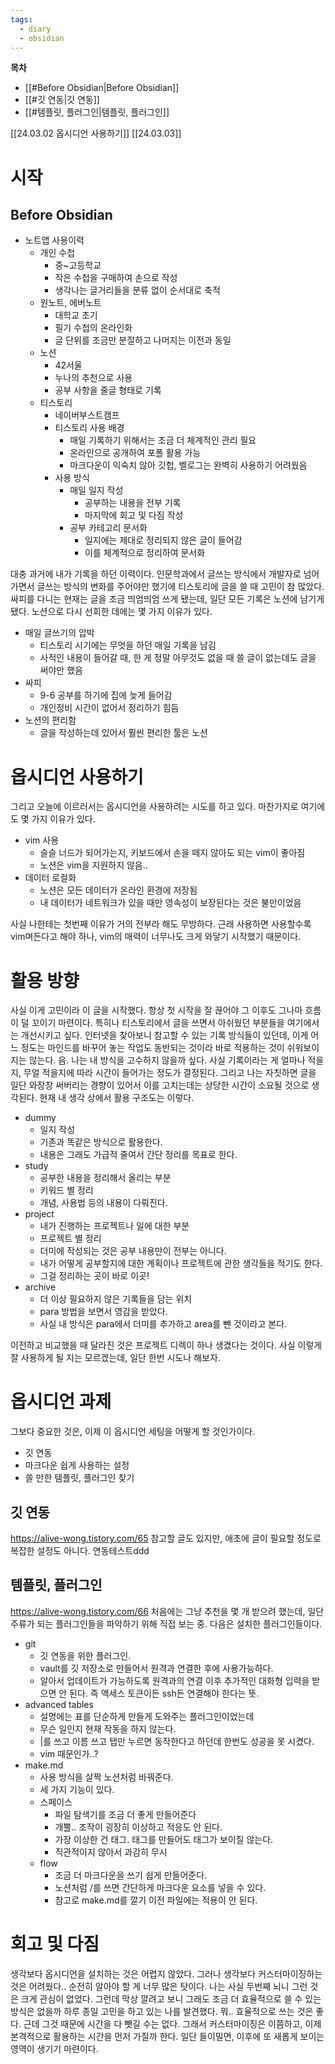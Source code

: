 ```yaml
---
tags:
  - diary
  - obsidian
---
```


**목차**
- [[#Before Obsidian|Before Obsidian]]
- [[#깃 연동|깃 연동]]
- [[#템플릿, 플러그인|템플릿, 플러그인]]

[[24.03.02 옵시디언 사용하기]]
[[24.03.03]]
# 시작
## Before Obsidian
- 노트앱 사용이력
  - 개인 수첩
    - 중~고등학교
    - 작은 수첩을 구매하여 손으로 작성
    - 생각나는 글거리들을 분류 없이 순서대로 축적
  - 원노트, 에버노트
    - 대학교 초기
    - 필기 수첩의 온라인화
    - 글 단위를 조금만 분절하고 나머지는 이전과 동일
  - 노션
    - 42서울
    - 누나의 추천으로 사용
    - 공부 사항을 줄글 형태로 기록
  - 티스토리
    - 네이버부스트캠프
    - 티스토리 사용 배경
      - 매일 기록하기 위해서는 조금 더 체계적인 관리 필요
      - 온라인으로 공개하여 포폴 활용 가능
      - 마크다운이 익숙치 않아 깃헙, 벨로그는 완벽히 사용하기 어려웠음
    - 사용 방식
      - 매일 일지 작성
        - 공부하는 내용을 전부 기록
        - 마지막에 회고 및 다짐 작성
      - 공부 카테고리 문서화
        - 일지에는 제대로 정리되지 않은 글이 들어감
        - 이를 체계적으로 정리하여 문서화

대충 과거에 내가 기록을 하던 이력이다. 인문학과에서 글쓰는 방식에서 개발자로 넘어가면서 글쓰는 방식의 변화를 주어야만 했기에 티스토리에 글을 쓸 때 고민이 참 많았다.
싸피를 다니는 현재는 글을 조금 띄엄띄엄 쓰게 됐는데, 일단 모든 기록은 노션에 남기게 됐다. 노션으로 다시 선회한 데에는 몇 가지 이유가 있다.
- 매일 글쓰기의 압박
  - 티스토리 시기에는 무엇을 하던 매일 기록을 남김
  - 사적인 내용이 들어갈 때, 한 게 정말 아무것도 없을 때 쓸 글이 없는데도 글을 써야만 했음
- 싸피
  - 9-6 공부를 하기에 집에 늦게 들어감
  - 개인정비 시간이 없어서 정리하기 힘듬
- 노션의 편리함
  - 글을 작성하는데 있어서 훨씬 편리한 툴은 노션

# 옵시디언 사용하기
그리고 오늘에 이르러서는 옵시디언을 사용하려는 시도를 하고 있다. 마찬가지로 여기에도 몇 가지 이유가 있다.
- vim 사용
  - 슬슬 너드가 되어가는지, 키보드에서 손을 떼지 않아도 되는 vim이 좋아짐
  - 노션은 vim을 지원하지 않음..
- 데이터 로컬화
  - 노션은 모든 데이터가 온라인 환경에 저장됨
  - 내 데이터가 네트워크가 있을 때만 영속성이 보장된다는 것은 불만이었음

사실 나한테는 첫번째 이유가 거의 전부라 해도 무방하다. 근래 사용하면 사용할수록 vim며든다고 해야 하나, vim의 매력이 너무나도 크게 와닿기 시작했기 때문이다.

# 활용 방향
사실 이게 고민이라 이 글을 시작했다. 항상 첫 시작을 잘 끊어야 그 이후도 그나마 흐름이 덜 꼬이기 마련이다. 특히나 티스토리에서 글을 쓰면서 아쉬웠던 부분들을 여기에서는 개선시키고 싶다. 
인터넷을 찾아보니 참고할 수 있는 기록 방식들이 있던데, 이게 어느 정도는 마인드를 바꾸어 놓는 작업도 동반되는 것이라 바로 적용하는 것이 쉬워보이지는 않는다. 
음. 나는 내 방식을 고수하지 않을까 싶다. 사실 기록이라는 게 얼마나 적을지, 무얼 적을지에 따라 시간이 들어가는 정도가 결정된다. 그리고 나는 자칫하면 글을 일단 와장창 써버리는 경향이 있어서 이를 고치는데는 상당한 시간이 소요될 것으로 생각된다. 
현재 내 생각 상에서 활용 구조도는 이렇다.
- dummy
  - 일지 작성
  - 기존과 똑같은 방식으로 활용한다. 
  - 내용은 그래도 가급적 줄여서 간단 정리를 목표로 한다.
- study
  - 공부한 내용을 정리해서 올리는 부분
  - 키워드 별 정리
  - 개념, 사용법 등의 내용이 다뤄진다.
- project
  - 내가 진행하는 프로젝트나 일에 대한 부분
  - 프로젝트 별 정리
  - 더미에 작성되는 것은 공부 내용만이 전부는 아니다.
  - 내가 어떻게 공부할지에 대한 계획이나 프로젝트에 관한 생각들을 적기도 한다.
  - 그걸 정리하는 곳이 바로 이곳!
- archive
  - 더 이상 필요하지 않은 기록들을 담는 위치
  - para 방법을 보면서 영감을 받았다.
  - 사실 내 방식은 para에서 더미를 추가하고 area를 뺀 것이라고 본다. 

이전하고 비교했을 때 달라진 것은 프로젝트 디렉이 하나 생겼다는 것이다. 사실 이렇게 잘 사용하게 될 지는 모르겠는데, 일단 한번 시도나 해보자. 

# 옵시디언 과제

그보다 중요한 것은, 이제 이 옵시디언 세팅을 어떻게 할 것인가이다. 
- 깃 연동
- 마크다운 쉽게 사용하는 설정
- 쓸 만한 템플릿, 플러그인 찾기

## 깃 연동
https://alive-wong.tistory.com/65
참고할 글도 있지만, 애초에 글이 필요할 정도로 복잡한 설정도 아니다.
연동테스트ddd

## 템플릿, 플러그인
https://alive-wong.tistory.com/66
처음에는 그냥 추천을 몇 개 받으려 했는데, 일단 주류가 되는 플러그인들을 파악하기 위해 직접 보는 중.
다음은 설치한 플러그인들이다.
- git
  - 깃 연동을 위한 플러그인. 
  - vault를 깃 저장소로 만들어서 원격과 연결한 후에 사용가능하다.
  - 알아서 업데이트가 가능하도록 원격과의 연결 이후 추가적인 대화형 입력을 받으면 안 된다. 즉 액세스 토큰이든 ssh든 연결해야 한다는 뜻. 
- advanced tables
	- 설명에는 표를 단순하게 만들게 도와주는 플러그인이었는데
	- 무슨 일인지 현재 작동을 하지 않는다.
	- |를 쓰고 이름 쓰고 탭만 누르면 동작한다고 하던데 한번도 성공을 못 시켰다. 
	- vim 때문인가..?
- make.md
	- 사용 방식을 살짝 노션처럼 바꿔준다.
	- 세 가지 기능이 있다.
	- 스페이스
		- 파일 탐색기를 조금 더 좋게 만들어준다
		- 개뿔.. 조작이 굉장히 이상하고 적응도 안 된다.
		- 가장 이상한 건 태그. 태그를 만들어도 태그가 보이질 않는다.
		- 직관적이지 않아서 과감히 무시
	- flow
		- 조금 더 마크다운을 쓰기 쉽게 만들어준다. 
		- 노션처럼 /를 쓰면 간단하게 마크다운 요소를 넣을 수 있다.
		- 참고로 make.md를 깔기 이전 파일에는 적용이 안 된다. 


# 회고 및 다짐
생각보다 옵시디언을 설치하는 것은 어렵지 않았다. 그러나 생각보다 커스터마이징하는 것은 어려웠다.. 순전히 알아야 할 게 너무 많은 탓이다.
나는 사실 두번째 뇌니 그런 것은 크게 관심이 없었다. 그런데 막상 깔려고 보니 그래도 조금 더 효율적으로 쓸 수 있는 방식은 없을까 하루 종일 고민을 하고 있는 나를 발견했다.
뭐.. 효율적으로 쓰는 것은 좋다. 근데 그것 때문에 시간을 다 뺏길 수는 없다. 그래서 커스터마이징은 이쯤하고, 이제 본격적으로 활용하는 시간을 먼저 가질까 한다. 일단 들이밀면, 이후에 또 새롭게 보이는 영역이 생기기 마련이다. 